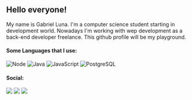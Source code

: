 ## Hello everyone!

My name is Gabriel Luna. I'm a computer science student starting in development world. Nowadays I'm working with wep development as a back-end developer freelance. This github profile will be my playground.

#### Some Languages that I use:
![Node](https://cdn.iconscout.com/icon/free/png-512/node-js-1-1174935.png?f=avif&w=30)  ![Java](https://cdn.iconscout.com/icon/free/png-512/java-22-225997.png?f=avif&w=30)  ![JavaScript](https://cdn.iconscout.com/icon/free/png-512/javascript-1-225993.png?f=avif&w=35) ![PostgreSQL](https://cdn.iconscout.com/icon/free/png-512/postgresql-8-1175119.png?f=avif&w=35)

#### Social:
<a href="https://www.linkedin.com/in/gabluna/" target="_blank"><img src="https://img.shields.io/badge/-LinkedIn-%230077B5?style=for-the-badge&logo=linkedin&logoColor=white" target="_blank"></a>
<a href="https://www.instagram.com/gablunadev/" target="_blank"><img src="https://img.shields.io/badge/-Instagram-%23E4405F?style=for-the-badge&logo=instagram&logoColor=white" target="_blank"></a> <a href = "mailto:gabriellunacv@gmail.com"><img src="https://img.shields.io/badge/-Gmail-%23333?style=for-the-badge&logo=gmail&logoColor=white" target="_blank"></a>

